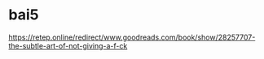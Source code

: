 # bai5
https://retep.online/redirect/www.goodreads.com/book/show/28257707-the-subtle-art-of-not-giving-a-f-ck
